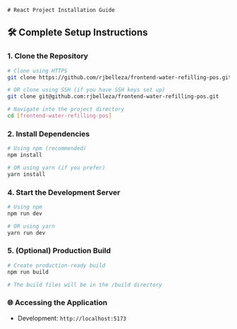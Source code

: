     # React Project Installation Guide

## 🛠️ Complete Setup Instructions

### 1. Clone the Repository
```bash
# Clone using HTTPS
git clone https://github.com/rjbelleza/frontend-water-refilling-pos.git

# OR clone using SSH (if you have SSH keys set up)
git clone git@github.com:rjbelleza/frontend-water-refilling-pos.git

# Navigate into the project directory
cd [frontend-water-refilling-pos]
```

### 2. Install Dependencies
```bash
# Using npm (recommended)
npm install

# OR using yarn (if you prefer)
yarn install
```

### 4. Start the Development Server
```bash
# Using npm
npm run dev

# OR using yarn
yarn run dev
```

### 5. (Optional) Production Build
```bash
# Create production-ready build
npm run build

# The build files will be in the /build directory
```

### 🌐 Accessing the Application
- Development: `http://localhost:5173`
